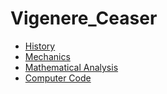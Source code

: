 # Vigenere_Ceaser
* [History](Caesar_history.md)
* [Mechanics](Ceaser_Mechanics.md)
* [Mathematical Analysis](Caesar_Mathematics.md)
* [Computer Code](caesar_code.md)
